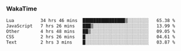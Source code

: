 ### WakaTime

<!--START_SECTION:waka-->

```txt
Lua          34 hrs 46 mins  ████████████████▒░░░░░░░░   65.38 %
JavaScript   7 hrs 26 mins   ███▒░░░░░░░░░░░░░░░░░░░░░   13.99 %
Other        4 hrs 48 mins   ██▒░░░░░░░░░░░░░░░░░░░░░░   09.05 %
CSS          2 hrs 26 mins   █░░░░░░░░░░░░░░░░░░░░░░░░   04.61 %
Text         2 hrs 3 mins    █░░░░░░░░░░░░░░░░░░░░░░░░   03.87 %
```

<!--END_SECTION:waka-->
